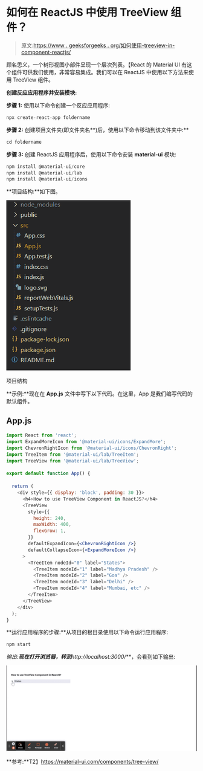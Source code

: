 # 如何在 ReactJS 中使用 TreeView 组件？

> 原文:[https://www . geeksforgeeks . org/如何使用-treeview-in-component-reactjs/](https://www.geeksforgeeks.org/how-to-use-treeview-component-in-reactjs/)

顾名思义，一个树形视图小部件呈现一个层次列表。【React 的 Material UI 有这个组件可供我们使用，非常容易集成。我们可以在 ReactJS 中使用以下方法来使用 TreeView 组件。

**创建反应应用程序并安装模块:**

**步骤 1:** 使用以下命令创建一个反应应用程序:

```jsx
npx create-react-app foldername
```

**步骤 2:** 创建项目文件夹(即文件夹名**)后，使用以下命令移动到该文件夹中:**

```jsx
cd foldername
```

**步骤 3:** 创建 ReactJS 应用程序后，使用以下命令安装 **material-ui** 模块:

```jsx
npm install @material-ui/core
npm install @material-ui/lab
npm install @material-ui/icons
```

**项目结构:**如下图。

![](img/f04ae0d8b722a9fff0bd9bd138b29c23.png)

项目结构

**示例:**现在在 **App.js** 文件中写下以下代码。在这里，App 是我们编写代码的默认组件。

## App.js

```jsx
import React from 'react';
import ExpandMoreIcon from '@material-ui/icons/ExpandMore';
import ChevronRightIcon from '@material-ui/icons/ChevronRight';
import TreeItem from '@material-ui/lab/TreeItem';
import TreeView from '@material-ui/lab/TreeView';

export default function App() {

  return (
    <div style={{ display: 'block', padding: 30 }}>
      <h4>How to use TreeView Component in ReactJS?</h4>
      <TreeView
        style={{
          height: 240,
          maxWidth: 400,
          flexGrow: 1,
        }}
        defaultExpandIcon={<ChevronRightIcon />}
        defaultCollapseIcon={<ExpandMoreIcon />}
      >
        <TreeItem nodeId="0" label="States">
          <TreeItem nodeId="1" label="Madhya Pradesh" />
          <TreeItem nodeId="2" label="Goa" />
          <TreeItem nodeId="3" label="Delhi" />
          <TreeItem nodeId="4" label="Mumbai, etc" />
        </TreeItem>
      </TreeView>
    </div>
  );
}
```

**运行应用程序的步骤:**从项目的根目录使用以下命令运行应用程序:

```jsx
npm start
```

**输出:**现在打开浏览器，转到***http://localhost:3000/***，会看到如下输出:

![](img/a1c185bf27196f1d0d6f6cdbaf4efebe.png)

**参考:**T2】https://material-ui.com/components/tree-view/